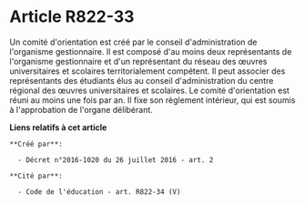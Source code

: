 # Article R822-33

Un comité d'orientation est créé par le conseil d'administration de l'organisme gestionnaire. Il est composé d'au moins deux
représentants de l'organisme gestionnaire et d'un représentant du réseau des œuvres universitaires et scolaires
territorialement compétent. Il peut associer des représentants des étudiants élus au conseil d'administration du centre
régional des œuvres universitaires et scolaires. Le comité d'orientation est réuni au moins une fois par an. Il fixe son
règlement intérieur, qui est soumis à l'approbation de l'organe délibérant.

**Liens relatifs à cet article**

	**Créé par**:

	  - Décret n°2016-1020 du 26 juillet 2016 - art. 2

	**Cité par**:

	  - Code de l'éducation - art. R822-34 (V)
